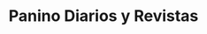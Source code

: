 ---
title: "Panino Diarios y Revistas"
url: /ciudad-autonoma-de-buenos-aires/panino-diarios-y-revistas/
shop: Kiosk
---